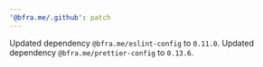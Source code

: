 ```yaml
---
'@bfra.me/.github': patch
---
```


Updated dependency `@bfra.me/eslint-config` to `0.11.0`.
Updated dependency `@bfra.me/prettier-config` to `0.13.6`.
